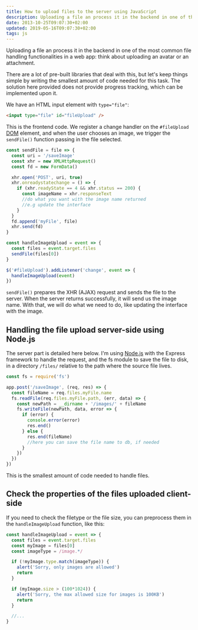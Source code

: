 ```yaml
---
title: How to upload files to the server using JavaScript
description: Uploading a file an process it in the backend in one of the most common file handling functionalities in a web app
date: 2013-10-25T09:07:30+02:00
updated: 2019-05-16T09:07:30+02:00
tags: js
---
```


Uploading a file an process it in the backend in one of the most common file handling functionalities in a web app: think about uploading an avatar or an attachment.

There are a lot of pre-built libraries that deal with this, but let's keep things simple by writing the smallest amount of code needed for this task. The solution here provided does not provide progress tracking, which can be implemented upon it.

We have an HTML input element with `type="file"`:

```html
<input type="file" id="fileUpload" />
```

This is the frontend code. We register a change handler on the `#fileUpload` [DOM](/dom/) element, and when the user chooses an image, we trigger the `sendFile()` function passing in the file selected.

```js
const sendFile = file => {
  const uri = '/saveImage'
  const xhr = new XMLHttpRequest()
  const fd = new FormData()

  xhr.open('POST', uri, true)
  xhr.onreadystatechange = () => {
    if (xhr.readyState == 4 && xhr.status == 200) {
      const imageName = xhr.responseText
      //do what you want with the image name returned
      //e.g update the interface
    }
  }
  fd.append('myFile', file)
  xhr.send(fd)
}

const handleImageUpload = event => {
  const files = event.target.files
  sendFile(files[0])
}

$('#fileUpload').addListener('change', event => {
  handleImageUpload(event)
})
```

`sendFile()` prepares the XHR (AJAX) request and sends the file to the server. When the server returns successfully, it will send us the image name. With that, we will do what we need to do, like updating the interface with the image.

## Handling the file upload server-side using Node.js

The server part is detailed here below. I'm using [Node.js](/nodejs/) with the Express framework to handle the request, and the fs module to save the file to disk, in a directory `/files/` relative to the path where the source file lives.

```js
const fs = require('fs')

app.post('/saveImage', (req, res) => {
  const fileName = req.files.myFile.name
  fs.readFile(req.files.myFile.path, (err, data) => {
    const newPath = __dirname + '/images/' + fileName
    fs.writeFile(newPath, data, error => {
      if (error) {
        console.error(error)
        res.end()
      } else {
        res.end(fileName)
        //here you can save the file name to db, if needed
      }
    })
  })
})
```

This is the smallest amount of code needed to handle files.

## Check the properties of the files uploaded client-side

If you need to check the filetype or the file size, you can preprocess them in the `handleImageUpload` function, like this:

```js
const handleImageUpload = event => {
  const files = event.target.files
  const myImage = files[0]
  const imageType = /image.*/

  if (!myImage.type.match(imageType)) {
    alert('Sorry, only images are allowed')
    return
  }

  if (myImage.size > (100*1024)) {
    alert('Sorry, the max allowed size for images is 100KB')
    return
  }

  //...
}
```
